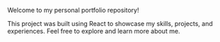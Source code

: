 Welcome to my personal portfolio repository! 

This project was built using React to showcase my skills, projects, and experiences. Feel free to explore and learn more about me.
